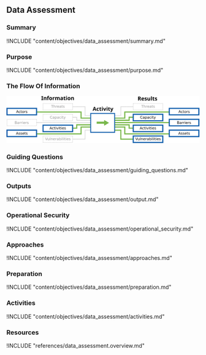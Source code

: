 ## Data Assessment

### Summary
!INCLUDE "content/objectives/data_assessment/summary.md"

### Purpose
!INCLUDE "content/objectives/data_assessment/purpose.md"

### The Flow Of Information
![Data Assessment Information Flow](content/images/info_flows/data_assessment.svg)

### Guiding Questions
!INCLUDE "content/objectives/data_assessment/guiding_questions.md"

### Outputs
!INCLUDE "content/objectives/data_assessment/output.md"

### Operational Security
!INCLUDE "content/objectives/data_assessment/operational_security.md"

### Approaches
!INCLUDE "content/objectives/data_assessment/approaches.md"

### Preparation
!INCLUDE "content/objectives/data_assessment/preparation.md"

### Activities
!INCLUDE "content/objectives/data_assessment/activities.md"

### Resources
<div class="greybox">
!INCLUDE "references/data_assessment.overview.md"
</div>
